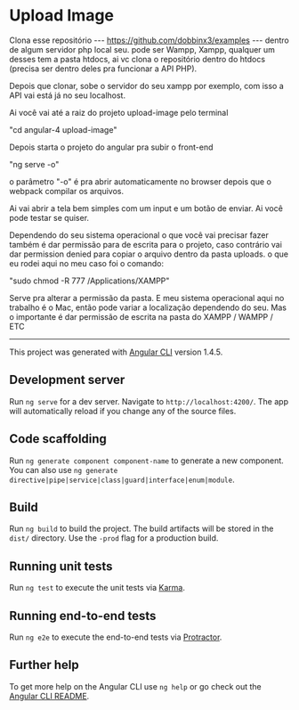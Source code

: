 # Upload Image

Clona esse repositório --- https://github.com/dobbinx3/examples --- dentro de algum servidor php local seu. pode ser Wampp, Xampp, qualquer um desses tem a pasta htdocs, ai vc clona o repositório dentro do htdocs (precisa ser dentro deles pra funcionar a API PHP).

Depois que clonar, sobe o servidor do seu xampp por exemplo, com isso a API vai está já no seu localhost.

Ai você vai até a raiz do projeto upload-image pelo terminal

"cd angular-4 upload-image"

Depois starta o projeto do angular pra subir o front-end

"ng serve -o"

o parâmetro "-o" é pra abrir automaticamente no browser depois que o webpack compilar os arquivos.

Ai vai abrir a tela bem simples com um input e um botão de enviar. Ai você pode testar se quiser.

Dependendo do seu sistema operacional o que você vai precisar fazer também é dar permissão para de escrita para o projeto, caso contrário vai dar permission denied para copiar o arquivo dentro da pasta uploads. o que eu rodei aqui no meu caso foi o comando:

"sudo chmod -R 777 /Applications/XAMPP"

Serve pra alterar a permissão da pasta.
E meu sistema operacional aqui no trabalho é o Mac, então pode variar a localização dependendo do seu. Mas o importante é dar permissão de escrita na pasta do XAMPP / WAMPP / ETC

--- 

This project was generated with [Angular CLI](https://github.com/angular/angular-cli) version 1.4.5.

## Development server

Run `ng serve` for a dev server. Navigate to `http://localhost:4200/`. The app will automatically reload if you change any of the source files.

## Code scaffolding

Run `ng generate component component-name` to generate a new component. You can also use `ng generate directive|pipe|service|class|guard|interface|enum|module`.

## Build

Run `ng build` to build the project. The build artifacts will be stored in the `dist/` directory. Use the `-prod` flag for a production build.

## Running unit tests

Run `ng test` to execute the unit tests via [Karma](https://karma-runner.github.io).

## Running end-to-end tests

Run `ng e2e` to execute the end-to-end tests via [Protractor](http://www.protractortest.org/).

## Further help

To get more help on the Angular CLI use `ng help` or go check out the [Angular CLI README](https://github.com/angular/angular-cli/blob/master/README.md).

